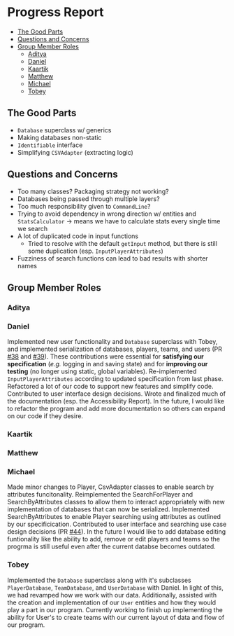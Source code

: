 # Progress Report

- [The Good Parts](#the-good-parts)
- [Questions and Concerns](#questions-and-concerns)
- [Group Member Roles](#group-member-roles)
  - [Aditya](#aditya)
  - [Daniel](#daniel)
  - [Kaartik](#kaartik)
  - [Matthew](#matthew)
  - [Michael](#michael)
  - [Tobey](#tobey)

## The Good Parts

- `Database` superclass w/ generics
- Making databases non-static
- `Identifiable` interface
- Simplifying `CSVAdapter` (extracting logic)

## Questions and Concerns

- Too many classes? Packaging strategy not working?
- Databases being passed through multiple layers?
- Too much responsibility given to `CommandLine`?
- Trying to avoid dependency in wrong direction w/ entities and `StatsCalculator` -> means we have to calculate stats every single time we search
- A lot of duplicated code in input functions
  - Tried to resolve with the default `getInput` method, but there is still some duplication (esp. `InputPlayerAttributes`)
- Fuzziness of search functions can lead to bad results with shorter names

## Group Member Roles

<!-- 
TODO: What have you worked on since Phase 1? What are some additional features/improvements that you could implement in the future?
TODO: Make sure to add a link to a significant pull request that you had a part in! See https://q.utoronto.ca/courses/233945/pages/project-phase-2 for more details on this. 
-->

### Aditya

### Daniel

Implemented new user functionality and `Database` superclass with Tobey, and implemented serialization of databases, players, teams, and users (PR [#38](https://github.com/CSC207-UofT/course-project-team-scouts/pull/38) and [#39](https://github.com/CSC207-UofT/course-project-team-scouts/pull/39)). These contributions were essential for **satisfying our specification** (*e.g.* logging in and saving state) and for **improving our testing** (no longer using static, global variables). Re-implemented `InputPlayerAttributes` according to updated specification from last phase. Refactored a lot of our code to support new features and simplify code. Contributed to user interface design decisions. Wrote and finalized much of the documentation (esp. the Accessibility Report). In the future, I would like to refactor the program and add more documentation so others can expand on our code if they desire.

### Kaartik

### Matthew

### Michael 

Made minor changes to Player, CsvAdapter classes to enable search by attributes funcitonality. Reimplemented the SearchForPlayer and SearchByAttributes classes to allow them to interact appropriately with new implementation of databases that can now be serialized. Implemented SearchByAttributes to enable Player searching using attributes as outlined by our specificication. Contributed to user interface and searching use case design decisions (PR [#44](https://github.com/CSC207-UofT/course-project-team-scouts/pull/44)). In the future I would like to add database editing funtionality like the ability to add, remove or edit players and teams so the progrma is still useful even after the current databse becomes outdated.

### Tobey

Implemented the `Database` superclass along with it's subclasses `PlayerDatabase`, `TeamDatabase`, and `UserDatabase` with Daniel. In light of this, we had revamped how we work with our data. Additionally, assisted with the creation and implementation of our `User` entities and how they would play a part in our program. Currently working to finish up implementing the ability for User's to create teams with our current layout of data and flow of our program.
